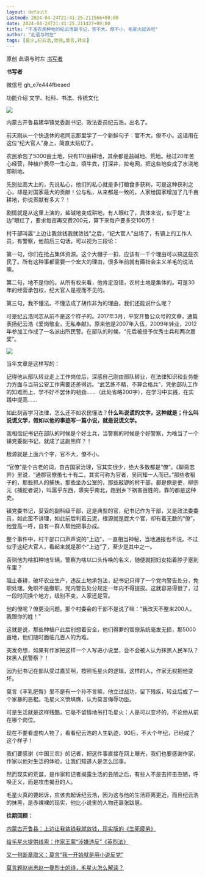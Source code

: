 ```yaml
---
layout: default
Lastmod: 2024-04-24T21:41:25.211566+00:00
date: 2024-04-24T21:41:25.211427+00:00
title: "不准农民种地的纪云浩副书记，官不大，僚不小，毛星火起诉吧"
author: "此语与时左"
tags: [星火,纪云浩,敛钱,莫言,转业]
---
```


原创 此语与时左 [书写者](javascript:void(0);)

**书写者** 

微信号 gh\_e7e444fbeaed

功能介绍 文学、社科、书法、传统文化

![](https://images.weserv.nl/?url=https%3A//mmbiz.qpic.cn/mmbiz_jpg/iaGXOiauLia19zjHmGibuTvm4oB959JPz6BwQ3a3DjOlcNvORZ9iaUuylR7agOQUBfH2mPh7l5gv9yLLG7iaOxUPEdAA/640%3Fwx_fmt%3Djpeg%26from%3Dappmsg)

内蒙古开鲁县建华镇党委副书记、政法委员纪云浩，出名了。

前天刚从一个快退休的老同志那里学了一个新鲜句子：官不大，僚不小。这话用在这位“纪大官人”身上，简直太贴切了。

农民承包了5000亩土地，只有110亩耕地，其余都是盐碱地、荒地。经过20年苦心经营，种植户费尽一生心血，填牛粪，打深井，拉电网，把这些地变成了水浇地即耕地。

先别扯高大上的，先说私心，他们的私心就是多打粮食多获利，可是这种获利之心，却是对国家最大的贡献！公与私，从来都是一致的，人家给国家增加了几千亩耕地，你说贡献有多大？！

剧情就是从这里上演的，盐碱地变成耕地，有人眼红了，具体来说，似乎是“上边”眼红了，要求每亩再交费200元，算下来每户要多交100万！

村干部叫嚣“上边让我敛钱我就敛钱”之后，“纪大官人”出场了，有镇上的工作人员，有警察，他前后三句话，可以视为三段论：

第一句，你们在抢占集体资源。这个大帽子一扣，应该有一千个理由可以搞这些农民了。所有这种事都需要一个宏大的理由，很多年前就有薅社会主义羊毛的说法嘛。

第二句，地不是你的。从所有权来看，他肯定没错，农村土地是集体的。可是30年的经营承包权，纪大官人是视而不见的。

第三句，我不懂法。不懂法成了胡作非为的理由，我们还能说什么呢？

可是纪云浩同志从前不是这个样子的。2017年3月，平安开鲁公众号的文章，通篇表扬纪云浩《爱岗敬业，无私奉献》。原来他是2007年入伍，2009年转业，2012年参加工作成了一名派出所民警。在部队的时候，“先后被授予优秀士兵和两次嘉奖”。

![](https://images.weserv.nl/?url=https%3A//mmbiz.qpic.cn/mmbiz_jpg/iaGXOiauLia19zjHmGibuTvm4oB959JPz6BwUQq9CSoFpA7iakics5mkiavtWaznibibubSalbYpZEcCrvM2d9iczxWmYhvw/640%3Fwx_fmt%3Djpeg%26from%3Dappmsg)

当年文章是这样写的：

记得他从部队转业走上工作岗位后，深感自己刚由部队转业，在法律知识和业务能力方面与当前公安工作需要还差得远。“武艺练不精，不算合格兵”，凭他部队工作的知难而上、学不好不罢休的韧劲……（此处省略200字），在学习中实践，在实践中提高……

如此刻苦学习法律，怎么还不如农民懂法？**什么叫说谎的文字，这种就是；什么叫说谎文学，假如以他的事迹写一篇小说，就是说谎文学。**

我相信纪书记在部队的时候是个好士兵，当警察的时候是个好警察，为啥当了一个镇党委副书记，就成了这副熊样？！

根源就是上面六个字，官不大，僚不小。

“官僚”是个古老的词，自古国家治理，官其实很少，绝大多数都是“僚”。《聊斋志异》里说，“通郡官僚虽七十有二，其实可称为官者，吴同知一人而已。”那些收租子的，那些抓人的捕快，那些坐办公室的，那些敲锣的村干部，都是僚是吏，柳宗元《捕蛇者说》，叫嚣乎东西，隳突乎南北，跑到乡下祸害百姓的，靠的都是这种吏。

镇党委书记，妥妥的副科级干部，这是典型的官，纪书记作为干部，又是政法委委员，如此蛮不讲理，如此前后判若云泥，根源就是屁大个官，却有着无数的“僚”，他登高一呼，自有一群人帮他把事办成。

整个事件中，村干部口口声声说的“上边”，一直相当神秘，当地通报也不说。不过似乎这纪大官人，看起来就是那个“上边”了，至少是其中之一。

否则他为啥扣种地车辆，警察为啥以口头传唤的名义，随便就把妇女掐着脖子塞到车里？

阻止春耕，破坏农业生产，违反土地承包法，纪书记只得了一个党内警告处分，免职处理。免职不是撤职，党内警告处分规定一年内不得提拔。这就容易得很了，过一段时间换个地方，级别不变，人家还是官。

他的僚呢？僚更没问题。那个村委会的干部不是说了嘛：“我改天不整来200人，我跟你的姓！”

这就是说，那些种植户此后别想着安全，他们得罪的官僚系统毫发无损，那5000亩地，他们随时面临几百人的为难。

突发奇想，如果有作家把这样一个人写进小说里，会不会被人认为抹黑人民军队？抹黑人民警察？！

因为纪书记在部队受过嘉奖啊，按照毛星火的逻辑，这样的人，作家无权把他变坏。

莫言《丰乳肥臀》里不是有一个孙不言嘛，他立过战功，留下残疾，转业后成了一个家暴的恶棍。毛星火义愤填膺，认为莫言侮辱功臣。

可是生活就是这样残酷，它毫不留情地吊打毛星火：人是可以变坏的，不论他从前在哪个岗位。

现在不要看虚构人物了，看看纪云浩的人生轨迹，90后，不大个年纪，已经成了这个样子！

我们要感谢《中国三农》的记者，把这件事直接在网上曝光，我们也要感谢作家，作家以他对生活的体验，让我们知道人是怎么回事。

然而现实的荒诞，是作家和记者揭露生活的丑陋之后，有些人不是去抨击丑陋，呼唤正义，而是攻击揭丑的人。

毛星火真的要起诉，应该去起诉纪云浩，因为这与他的生活距离更近，而且纪云浩的抹黑，是赤裸裸的现实，他比小说里的人物还嚣张跋扈。

**往期回顾：**  

[内蒙古开鲁县：上边让我敛钱我就敛钱，现实版的《生死疲劳》](http://mp.weixin.qq.com/s?__biz=MzA5ODc0NTc1Mw==&mid=2652056585&idx=1&sn=6961db19ce43cb8522f3368f2bc757e6&chksm=8b6b60ffbc1ce9e94ab1aff297bdfbfe0b05e4390c003bb9a50afc3c711a8de40b3208ae8cd8&scene=21#wechat_redirect)  

[给毛星火提供线索：作家王蒙“涉嫌违反”《英烈法》](http://mp.weixin.qq.com/s?__biz=MzA5ODc0NTc1Mw==&mid=2652056236&idx=1&sn=fd810a6d331146dbc095eb33edf82eec&chksm=8b6b665abc1cef4c65036c83784beaedc7f67d9d14b89aa12c2446edc002248feee1e0ba5462&scene=21#wechat_redirect)  

[又一句断章取义：莫言“我一开始就是用小说反党”](http://mp.weixin.qq.com/s?__biz=MzA5ODc0NTc1Mw==&mid=2652056447&idx=1&sn=190d0ad9e4e58a3d85b4929e7401d316&chksm=8b6b6789bc1cee9fcc735da3e86dca79cb6c0fcad0e13f8915388765d8e45c3e0b0d1ad21504&scene=21#wechat_redirect)  

[莫言题赵尚志赵一曼烈士的诗，毛星火怎么解读？](http://mp.weixin.qq.com/s?__biz=MzA5ODc0NTc1Mw==&mid=2652056268&idx=1&sn=b26723979d0d49c24b317ddef6e7969e&chksm=8b6b663abc1cef2c2886453002575323eac169093c4abd6c2577148b12fe9fd0c4861b38f5ee&scene=21#wechat_redirect)

